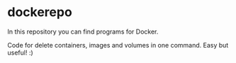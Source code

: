 # dockerepo
In this repository you can find programs for Docker.

Code for delete containers, images and volumes in one command.
Easy but useful! :)
